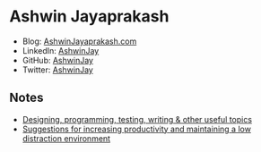 # Ashwin Jayaprakash

* Blog:     [AshwinJayaprakash.com](http://ashwinjayaprakash.com/) 
* LinkedIn: [AshwinJay](https://www.linkedin.com/in/ashwinjay/) 
* GitHub:   [AshwinJay](https://github.com/AshwinJay)
* Twitter:  [AshwinJay](https://twitter.com/ashwinjay)

## Notes

* [Designing, programming, testing, writing & other useful topics](notes-design.md)
* [Suggestions for increasing productivity and maintaining a low distraction environment](notes-productivity.md)

